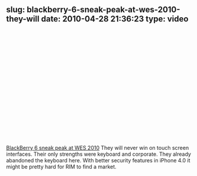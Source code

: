 slug: blackberry-6-sneak-peak-at-wes-2010-they-will
date: 2010-04-28 21:36:23
type: video
---

<object width="480" height="295"><param name="movie" value="http://www.youtube.com/v/DlO8KMv7Bx4&fs=1"></param><param name="allowFullScreen" value="true"></param><param name="allowscriptaccess" value="always"></param><embed src="http://www.youtube.com/v/DlO8KMv7Bx4&fs=1" type="application/x-shockwave-flash" width="480" height="295" allowscriptaccess="always" allowfullscreen="true"></embed></object>

[BlackBerry 6 sneak peak at WES 2010](http://www.youtube.com/watch?v=DlO8KMv7Bx4&feature=player_embedded) They will never win on touch screen interfaces. Their only strengths were keyboard and corporate. They already abandoned the keyboard here. With better security features in iPhone 4.0 it might be pretty hard for RIM to find a market.
